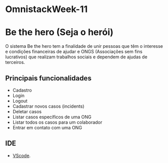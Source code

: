 # OmnistackWeek-11

# Be the hero (Seja o herói)

O sistema Be the hero tem a finalidade de unir pessoas que têm o interesse e condições financeiras de ajudar e ONGS (Associações sem fins lucrativos) que realizam trabalhos sociais e dependem de ajudas de terceiros.

## Principais funcionalidades

- Cadastro
- Login
- Logout
- Cadastrar novos casos (incidents)
- Deletar casos
- Listar casos específicos de uma ONG
- Listar todos os casos para um colaborador
- Entrar em contato com uma ONG

## IDE

- [VScode](https://code.visualstudio.com/).